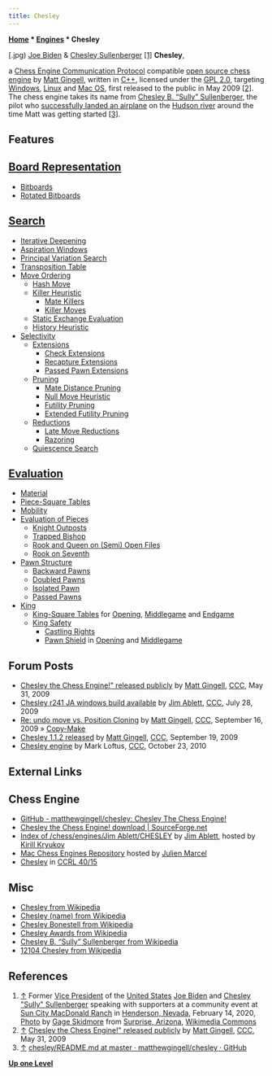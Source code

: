 ```yaml
---
title: Chesley
---
```

**[Home](Home "Home") * [Engines](Engines "Engines") * Chesley**

\[.jpg) [Joe Biden](https://en.wikipedia.org/wiki/Joe_Biden) & [Chesley Sullenberger](https://en.wikipedia.org/wiki/Chesley_Sullenberger) <a id="cite-note-1" href="#cite-ref-1">[1]</a>
**Chesley**,

a [Chess Engine Communication Protocol](Chess_Engine_Communication_Protocol "Chess Engine Communication Protocol") compatible [open source chess engine](Category:Open_Source "Category:Open Source") by [Matt Gingell](Matt_Gingell "Matt Gingell"), written in [C++](Cpp "Cpp"), licensed under the [GPL 2.0](Free_Software_Foundation#GPL "Free Software Foundation"),
targeting [Windows](Windows "Windows"), [Linux](Linux "Linux") and [Mac OS](Mac_OS "Mac OS"), first released to the public in May 2009 <a id="cite-note-2" href="#cite-ref-2">[2]</a>.
The chess engine takes its name from [Chesley B. “Sully” Sullenberger](https://en.wikipedia.org/wiki/Chesley_Sullenberger),
the pilot who [successfully landed an airplane](https://en.wikipedia.org/wiki/US_Airways_Flight_1549) on the [Hudson river](https://en.wikipedia.org/wiki/Hudson_River) around the time Matt was getting started <a id="cite-note-3" href="#cite-ref-3">[3]</a>.

## Features

## [Board Representation](Board_Representation "Board Representation")

- [Bitboards](Bitboards "Bitboards")
- [Rotated Bitboards](Rotated_Bitboards "Rotated Bitboards")

## [Search](Search "Search")

- [Iterative Deepening](Iterative_Deepening "Iterative Deepening")
- [Aspiration Windows](Aspiration_Windows "Aspiration Windows")
- [Principal Variation Search](Principal_Variation_Search "Principal Variation Search")
- [Transposition Table](Transposition_Table "Transposition Table")
- [Move Ordering](Move_Ordering "Move Ordering")
  - [Hash Move](Hash_Move "Hash Move")
  - [Killer Heuristic](Killer_Heuristic "Killer Heuristic")
    - [Mate Killers](Mate_Killers "Mate Killers")
    - [Killer Moves](Killer_Move "Killer Move")
  - [Static Exchange Evaluation](Static_Exchange_Evaluation "Static Exchange Evaluation")
  - [History Heuristic](History_Heuristic "History Heuristic")
- [Selectivity](Selectivity "Selectivity")
  - [Extensions](Extensions "Extensions")
    - [Check Extensions](Check_Extensions "Check Extensions")
    - [Recapture Extensions](Recapture_Extensions "Recapture Extensions")
    - [Passed Pawn Extensions](Passed_Pawn_Extensions "Passed Pawn Extensions")
  - [Pruning](Pruning "Pruning")
    - [Mate Distance Pruning](Mate_Distance_Pruning "Mate Distance Pruning")
    - [Null Move Heuristic](Null_Move_Pruning "Null Move Pruning")
    - [Futility Pruning](Futility_Pruning "Futility Pruning")
    - [Extended Futility Pruning](Futility_Pruning#Extendedfutilitypruning "Futility Pruning")
  - [Reductions](Reductions "Reductions")
    - [Late Move Reductions](Late_Move_Reductions "Late Move Reductions")
    - [Razoring](Razoring "Razoring")
  - [Quiescence Search](Quiescence_Search "Quiescence Search")

## [Evaluation](Evaluation "Evaluation")

- [Material](Material "Material")
- [Piece-Square Tables](Piece-Square_Tables "Piece-Square Tables")
- [Mobility](Mobility "Mobility")
- [Evaluation of Pieces](Evaluation_of_Pieces "Evaluation of Pieces")
  - [Knight Outposts](Outposts "Outposts")
  - [Trapped Bishop](Trapped_Pieces "Trapped Pieces")
  - [Rook and Queen on (Semi) Open Files](Rook_on_Open_File "Rook on Open File")
  - [Rook on Seventh](Rook_on_Seventh "Rook on Seventh")
- [Pawn Structure](Pawn_Structure "Pawn Structure")
  - [Backward Pawns](</Backward_Pawns_(Bitboards)> "Backward Pawns (Bitboards)")
  - [Doubled Pawns](Doubled_Pawn "Doubled Pawn")
  - [Isolated Pawn](Isolated_Pawn "Isolated Pawn")
  - [Passed Pawns](Passed_Pawn "Passed Pawn")
- [King](King "King")
  - [King-Square Tables](Piece-Square_Tables "Piece-Square Tables") for [Opening](Opening "Opening"), [Middlegame](Middlegame "Middlegame") and [Endgame](Endgame "Endgame")
  - [King Safety](King_Safety "King Safety")
    - [Castling Rights](Castling_Rights "Castling Rights")
    - [Pawn Shield](King_Safety#PawnShield "King Safety") in [Opening](Opening "Opening") and [Middlegame](Middlegame "Middlegame")

## Forum Posts

- [Chesley the Chess Engine!" released publicly](http://www.talkchess.com/forum3/viewtopic.php?f=2&t=28195) by [Matt Gingell](Matt_Gingell "Matt Gingell"), [CCC](CCC "CCC"), May 31, 2009
- [Chesley r241 JA windows build available](http://www.talkchess.com/forum3/viewtopic.php?f=2&t=29132) by [Jim Ablett](Jim_Ablett "Jim Ablett"), [CCC](CCC "CCC"), July 28, 2009
- [Re: undo move vs. Position Cloning](http://www.talkchess.com/forum3/viewtopic.php?f=7&t=29770&start=8) by [Matt Gingell](Matt_Gingell "Matt Gingell"), [CCC](CCC "CCC"), September 16, 2009 » [Copy-Make](Copy-Make "Copy-Make")
- [Chesley 1.1.2 released](http://www.talkchess.com/forum3/viewtopic.php?f=2&t=29813) by [Matt Gingell](Matt_Gingell "Matt Gingell"), [CCC](CCC "CCC"), September 19, 2009
- [Chesley engine](http://www.talkchess.com/forum3/viewtopic.php?f=2&t=36464) by Mark Loftus, [CCC](CCC "CCC"), October 23, 2010

## External Links

## Chess Engine

- [GitHub - matthewgingell/chesley: Chesley The Chess Engine!](https://github.com/matthewgingell/chesley)
- [Chesley the Chess Engine! download | SourceForge.net](https://sourceforge.net/projects/chesley/)
- [Index of /chess/engines/Jim Ablett/CHESLEY](http://kirr.homeunix.org/chess/engines/Jim%20Ablett/CHESLEY/) by [Jim Ablett](Jim_Ablett "Jim Ablett"), hosted by [Kirill Kryukov](Kirill_Kryukov "Kirill Kryukov")
- [Mac Chess Engines Repository](http://julien.marcel.free.fr/macchess/Chess_on_Mac/Engines.html) hosted by [Julien Marcel](Julien_Marcel "Julien Marcel")
- [Chesley](http://ccrl.chessdom.com/ccrl/4040/cgi/compare_engines.cgi?family=Chesley&print=Rating+list&print=Results+table&print=LOS+table&print=Ponder+hit+table&print=Eval+difference+table&print=Comopp+gamenum+table&print=Overlap+table&print=Score+with+common+opponents) in [CCRL 40/15](CCRL "CCRL")

## Misc

- [Chesley from Wikipedia](https://en.wikipedia.org/wiki/Chesley)
- [Chesley (name) from Wikipedia](<https://en.wikipedia.org/wiki/Chesley_(name)>)
- [Chesley Bonestell from Wikipedia](https://en.wikipedia.org/wiki/Chesley_Bonestell)
- [Chesley Awards from Wikipedia](https://en.wikipedia.org/wiki/Chesley_Awards)
- [Chesley B. “Sully” Sullenberger from Wikipedia](https://en.wikipedia.org/wiki/Chesley_Sullenberger)
- [12104 Chesley from Wikipedia](https://en.wikipedia.org/wiki/List_of_minor_planets:_12001%E2%80%9313000#104)

## References

1. <a id="cite-ref-1" href="#cite-note-1">↑</a> Former [Vice President](https://en.wikipedia.org/wiki/Vice_president) of the [United States](https://en.wikipedia.org/wiki/United_States) [Joe Biden](https://en.wikipedia.org/wiki/Joe_Biden) and [Chesley "Sully" Sullenberger](https://en.wikipedia.org/wiki/Chesley_Sullenberger) speaking with supporters at a community event at [Sun City MacDonald Ranch](https://scmronline.com/) in [Henderson, Nevada](https://en.wikipedia.org/wiki/Henderson,_Nevada), February 14, 2020, [Photo](<https://commons.wikimedia.org/wiki/File:Joe_Biden_%26_Chesley_Sullenberger_(49537249927).jpg>) by [Gage Skidmore](https://www.flickr.com/people/22007612@N05) from [Surprise, Arizona](https://en.wikipedia.org/wiki/Surprise,_Arizona), [Wikimedia Commons](https://en.wikipedia.org/wiki/Wikimedia_Commons)
1. <a id="cite-ref-2" href="#cite-note-2">↑</a> [Chesley the Chess Engine!" released publicly](http://www.talkchess.com/forum3/viewtopic.php?f=2&t=28195) by [Matt Gingell](Matt_Gingell "Matt Gingell"), [CCC](CCC "CCC"), May 31, 2009
1. <a id="cite-ref-3" href="#cite-note-3">↑</a> [chesley/README.md at master · matthewgingell/chesley · GitHub](https://github.com/matthewgingell/chesley/blob/master/README.md)

**[Up one Level](Engines "Engines")**

